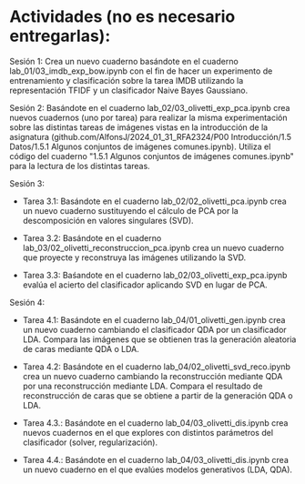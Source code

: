 # Actividades (no es necesario entregarlas):

Sesión 1: Crea un nuevo cuaderno basándote en el cuaderno lab_01/03_imdb_exp_bow.ipynb con el fin de hacer un experimento de entrenamiento y clasificación sobre la tarea IMDB utilizando la representación TFIDF y un clasificador Naive Bayes Gaussiano.

Sesión 2: Basándote en el cuaderno lab_02/03_olivetti_exp_pca.ipynb crea nuevos cuadernos (uno por tarea) para realizar la misma experimentación sobre las distintas tareas de imágenes vistas en la introducción de la asignatura (github.com/AlfonsJ/2024_01_31_RFA2324/P00 Introducción/1.5 Datos/1.5.1 Algunos conjuntos de imágenes comunes.ipynb). Utiliza el código del cuaderno "1.5.1 Algunos conjuntos de imágenes comunes.ipynb" para la lectura de los distintas tareas.

Sesión 3: 

- Tarea 3.1: Basándote en el cuaderno lab_02/02_olivetti_pca.ipynb crea un nuevo cuaderno sustituyendo el cálculo de PCA por la descomposición en valores singulares (SVD).

- Tarea 3.2: Basándote en el cuaderno lab_03/02_olivetti_reconstruccion_pca.ipynb crea un nuevo cuaderno que proyecte y reconstruya las imágenes utilizando la SVD.

- Tarea 3.3: Baśandote en el cuaderno lab_02/03_olivetti_exp_pca.ipynb evalúa el acierto del clasificador aplicando SVD en lugar de PCA.

Sesión 4:

- Tarea 4.1: Basándote en el cuaderno lab_04/01_olivetti_gen.ipynb crea un nuevo cuaderno cambiando el clasificador QDA por un clasificador LDA. Compara las imágenes que se obtienen tras la generación aleatoria de caras mediante QDA o LDA.

- Tarea 4.2: Basándote en el cuaderno lab_04/02_olivetti_svd_reco.ipynb crea un nuevo cuaderno cambiando la reconstrucción mediante QDA por una reconstrucción mediante LDA. Compara el resultado de reconstrucción de caras que se obtiene a partir de la generación QDA o LDA.

- Tarea 4.3.: Basándote en el cuaderno lab_04/03_olivetti_dis.ipynb crea nuevos cuadernos en el que explores con distintos parámetros del clasificador (solver, regularización).

- Tarea 4.4.: Basándote en el cuaderno lab_04/03_olivetti_dis.ipynb crea un nuevo cuaderno en el que evalúes modelos generativos (LDA, QDA).
